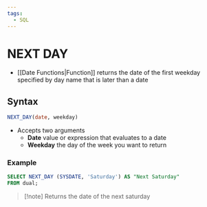 ```yaml
---
tags:
  - SQL
---
```

# NEXT DAY
- [[Date Functions|Function]] returns the date of the first weekday specified by day name that is later than a date

## Syntax
```SQL
NEXT_DAY(date, weekday)
```
- Accepts two arguments
	- **Date** value or expression that evaluates to a date
	- **Weekday** the day of the week you want to return

### Example
```SQL
SELECT NEXT_DAY (SYSDATE, 'Saturday') AS "Next Saturday"
FROM dual;
```
>[!note] Returns the date of the next saturday


